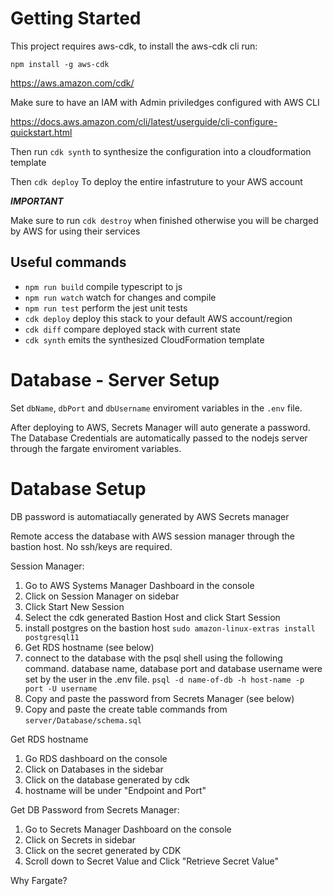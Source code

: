 # Getting Started

This project requires aws-cdk, to install the aws-cdk cli run:

`npm install -g aws-cdk`

https://aws.amazon.com/cdk/

Make sure to have an IAM with Admin priviledges configured with AWS CLI

https://docs.aws.amazon.com/cli/latest/userguide/cli-configure-quickstart.html

Then run `cdk synth` to synthesize the configuration into a cloudformation template

Then `cdk deploy` To deploy the entire infastruture to your AWS account

**_IMPORTANT_**

Make sure to run `cdk destroy` when finished otherwise you will be charged by AWS for
using their services

## Useful commands

- `npm run build` compile typescript to js
- `npm run watch` watch for changes and compile
- `npm run test` perform the jest unit tests
- `cdk deploy` deploy this stack to your default AWS account/region
- `cdk diff` compare deployed stack with current state
- `cdk synth` emits the synthesized CloudFormation template

# Database - Server Setup

Set `dbName`, `dbPort` and `dbUsername` enviroment variables in the `.env` file.

After deploying to AWS, Secrets Manager will auto generate a password. The Database Credentials are automatically passed to the nodejs server through the fargate enviroment variables.

# Database Setup

DB password is automatiacally generated by AWS Secrets manager

Remote access the database with AWS session manager through the bastion host. No ssh/keys are required.

Session Manager:

1. Go to AWS Systems Manager Dashboard in the console
2. Click on Session Manager on sidebar
3. Click Start New Session
4. Select the cdk generated Bastion Host and click Start Session
5. install postgres on the bastion host
   `sudo amazon-linux-extras install postgresql11`
6. Get RDS hostname (see below)
7. connect to the database with the psql shell using the following command. database name, database port and database username were set by the user in the .env file.
   `psql -d name-of-db -h host-name -p port -U username`
8. Copy and paste the password from Secrets Manager (see below)
9. Copy and paste the create table commands from `server/Database/schema.sql`

Get RDS hostname

1. Go RDS dashboard on the console
2. Click on Databases in the sidebar
3. Click on the database generated by cdk
4. hostname will be under "Endpoint and Port"

Get DB Password from Secrets Manager:

1. Go to Secrets Manager Dashboard on the console
2. Click on Secrets in sidebar
3. Click on the secret generated by CDK
4. Scroll down to Secret Value and Click "Retrieve Secret Value"

Why Fargate?
